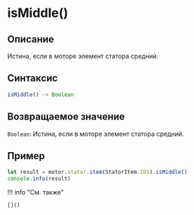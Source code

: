# isMiddle()

## Описание
Истина, если в моторе элемент статора средний.

## Синтаксис
```javascript
isMiddle() -> Boolean
```

## Возвращаемое значение
`Boolean`: Истина, если в моторе элемент статора средний.

## Пример
```javascript linenums="1"
let result = motor.stator.item(StatorItem.ID1).isMiddle()
console.info(result)
```

!!! info "См. также"

    []()

